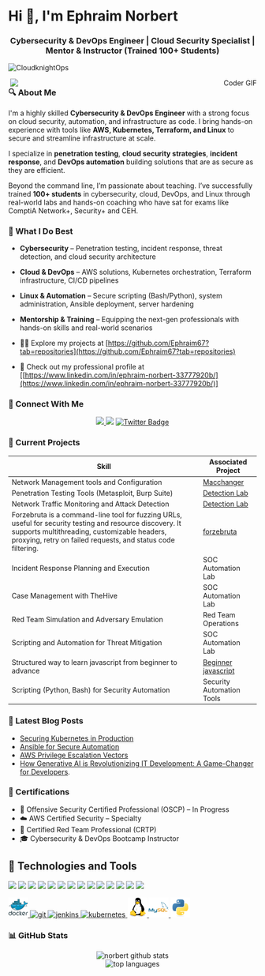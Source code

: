 <h1 align="left">Hi 👋, I'm Ephraim Norbert</h1>
<h3 align="center">Cybersecurity & DevOps Engineer | Cloud Security Specialist | Mentor & Instructor (Trained 100+ Students)</h3>
<p align="left"> <img src="https://komarev.com/ghpvc/?username=CloudknightOps&label=Profile%20views&color=0e75b6&style=flat" alt="CloudknightOps" /> </p>
<p align="right"> <img src="https://media.giphy.com/media/SWoSkN6DxTszqIKEqv/giphy.gif" alt="Coder GIF" align="right" width="500"> </p>

<p> 

### 🔍 About Me
I'm a highly skilled **Cybersecurity & DevOps Engineer** with a strong focus on cloud security, automation, and infrastructure as code. I bring hands-on experience with tools like **AWS, Kubernetes, Terraform, and Linux** to secure and streamline infrastructure at scale.

I specialize in **penetration testing**, **cloud security strategies**, **incident response**, and **DevOps automation** building solutions that are as secure as they are efficient.

Beyond the command line, I’m passionate about teaching. I’ve successfully trained **100+ students** in cybersecurity, cloud, DevOps, and Linux through real-world labs and hands-on coaching who have sat for exams like ComptiA Network+, Security+ and CEH.


### 🧰 What I Do Best

- **Cybersecurity** – Penetration testing, incident response, threat detection, and cloud security architecture

- **Cloud & DevOps** – AWS solutions, Kubernetes orchestration, Terraform infrastructure, CI/CD pipelines

- **Linux & Automation** – Secure scripting (Bash/Python), system administration, Ansible deployment, server hardening

- **Mentorship & Training** – Equipping the next-gen professionals with hands-on skills and real-world scenarios

- 👨‍💻 Explore my projects at [https://github.com/Ephraim67?tab=repositories](https://github.com/Ephraim67?tab=repositories)

- 📄 Check out my professional profile at [[https://www.linkedin.com/in/ephraim-norbert-33777920b/](https://www.linkedin.com/in/ephraim-norbert-33777920b/)]

</p>


### 🤝 Connect With Me 

<p align="center">
  <a href="https://https://www.linkedin.com/in/ephraim-norbert-33777920b"><img src="https://img.shields.io/badge/linkedin-%230077B5.svg?&style=for-the-badge&logo=linkedin&logoColor=white" height=25> </a>
  <a href="mailto:norbert.ephraim0@gmail."><img src="https://img.shields.io/badge/gmail-%EA4335.svg?&style=for-the-badge&logo=gmail&logoColor=white" height=25></a>
  <a href="https://https://x.com/ephraim_norbert"><img src="https://img.shields.io/badge/Twitter-1DA1F2.svg?&style=for-the-badge&logo=twitter&logoColor=white" alt="Twitter Badge" height=25/></a>


 ### 🔭 Current Projects

| Skill                                         | Associated Project         |
|-----------------------------------------------|----------------------------|
| Network Management tools and Configuration          | <a href="https://github.com/Ephraim67/macchanger">Macchanger</a>|
| Penetration Testing Tools (Metasploit, Burp Suite)          | <a href="https://github.com/Ephraim67/macchanger">Detection Lab</a>|
| Network Traffic Monitoring and Attack Detection | <a href="https://google.com">Detection Lab</a>|
| Forzebruta is a command-line tool for fuzzing URLs, useful for security testing and resource discovery. It supports multithreading, customizable headers, proxying, retry on failed requests, and status code filtering.         | <a href="https://github.com/Ephraim67/forzebruta">forzebruta</a>|
| Incident Response Planning and Execution      | SOC Automation Lab|
| Case Management with TheHive                  | SOC Automation Lab|
| Red Team Simulation and Adversary Emulation   | Red Team Operations|
| Scripting and Automation for Threat Mitigation | SOC Automation Lab|
| Structured way to learn javascript from beginner to advance | <a href="https://github.com/Ephraim67/30daysjavascript_learning">Beginner javascript</a>|
| Scripting (Python, Bash) for Security Automation | Security Automation Tools|

### 📝 Latest Blog Posts

- [Securing Kubernetes in Production](https://yourblog.com/kubernetes-security)
- [Ansible for Secure Automation](https://yourblog.com/ansible-hardening)
- [AWS Privilege Escalation Vectors](https://yourblog.com/aws-escalation)
- [How Generative AI is Revolutionizing IT Development: A Game-Changer for Developers](https://medium.com/@Techspace4/how-generative-ai-is-revolutionizing-it-development-a-game-changer-for-developers-90082b2bfa1a).

### 🧾 Certifications

- 🏅 Offensive Security Certified Professional (OSCP) – In Progress
- ☁️ AWS Certified Security – Specialty
- 🧠 Certified Red Team Professional (CRTP)
- 🎓 Cybersecurity & DevOps Bootcamp Instructor


## 🔧 Technologies and Tools

![](https://img.shields.io/badge/Cloud-AWS-informational?style=flat&logo=amazon-aws&logoColor=white&color=2bbc8a)
![](https://img.shields.io/badge/Code-NodeJS-informational?style=flat&logo=node.js&logoColor=white&color=2bbc8a)
![](https://img.shields.io/badge/Code-Python-informational?style=flat&logo=python&logoColor=white&color=2bbc8a)
![](https://img.shields.io/badge/VCS-Git-informational?style=flat&logo=git&logoColor=white&color=2bbc8a)
![](https://img.shields.io/badge/Hub-Github-informational?style=flat&logo=github&logoColor=white&color=2bbc8a)
![](https://img.shields.io/badge/OS-Linux-informational?style=flat&logo=linux&logoColor=white&color=2bbc8a)
![](https://img.shields.io/badge/Linux-Ubuntu-informational?style=flat&logo=ubuntu&logoColor=white&color=2bbc8a)
![](https://img.shields.io/badge/Shell-Bash-informational?style=flat&logo=gnu-bash&logoColor=white&color=2bbc8a)
![](https://img.shields.io/badge/IaC-Terraform-informational?style=flat&logo=terraform&logoColor=white&color=2bbc8a)
![](https://img.shields.io/badge/CI/CD-CircleCI-informational?style=flat&logo=circleci&logoColor=white&color=2bbc8a)
![](https://img.shields.io/badge/Configuration_Management-Ansible-informational?style=flat&logo=ansible&logoColor=white&color=2bbc8a)
![](https://img.shields.io/badge/Reverse_Proxy/Web_Server-Nginx-informational?style=flat&logo=nginx&logoColor=white&color=2bbc8a)
![](https://img.shields.io/badge/Monitoring-Prometheus-informational?style=flat&logo=prometheus&logoColor=white&color=2bbc8a)
![](https://img.shields.io/badge/Cluster_Provisioning-kops-informational?style=flat&logo=<LOGO_NAME>&logoColor=white&color=2bbc8a)
<p align="left"> <a href="https://www.docker.com/" target="_blank" rel="noreferrer"> <img src="https://raw.githubusercontent.com/devicons/devicon/master/icons/docker/docker-original-wordmark.svg" alt="docker" width="40" height="40"/> </a> <a href="https://git-scm.com/" target="_blank" rel="noreferrer"> <img src="https://www.vectorlogo.zone/logos/git-scm/git-scm-icon.svg" alt="git" width="40" height="40"/> </a> <a href="https://www.jenkins.io" target="_blank" rel="noreferrer"> <img src="https://www.vectorlogo.zone/logos/jenkins/jenkins-icon.svg" alt="jenkins" width="40" height="40"/> </a> <a href="https://kubernetes.io" target="_blank" rel="noreferrer"> <img src="https://www.vectorlogo.zone/logos/kubernetes/kubernetes-icon.svg" alt="kubernetes" width="40" height="40"/> </a> <a href="https://www.linux.org/" target="_blank" rel="noreferrer"> <img src="https://raw.githubusercontent.com/devicons/devicon/master/icons/linux/linux-original.svg" alt="linux" width="40" height="40"/> </a> <a href="https://www.mysql.com/" target="_blank" rel="noreferrer"> <img src="https://raw.githubusercontent.com/devicons/devicon/master/icons/mysql/mysql-original-wordmark.svg" alt="mysql" width="40" height="40"/> </a> <a href="https://www.python.org" target="_blank" rel="noreferrer"> <img src="https://raw.githubusercontent.com/devicons/devicon/master/icons/python/python-original.svg" alt="python" width="40" height="40"/> </a> </p>


### 📊 GitHub Stats

<p align="center">
  <img src="https://github-readme-stats.vercel.app/api?username=your-github&show_icons=true&theme=radical" alt="norbert github stats" />
  <br/>
  <img src="https://github-readme-stats.vercel.app/api/top-langs/?username=your-github&layout=compact&theme=radical" alt="top languages" />
</p>

